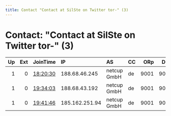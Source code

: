 ```yaml
---
title: Contact "Contact at SilSte on Twitter tor-" (3)
---
```


# Contact: "Contact at SilSte on Twitter tor-" (3)

|   Up |   Ext | JoinTime                                                                                            | IP             | AS          | CC   |   ORp |   Dirp | OS    | Version   | Nickname        |   eFamMembers |
|-----:|------:|:----------------------------------------------------------------------------------------------------|:---------------|:------------|:-----|------:|-------:|:------|:----------|:----------------|--------------:|
|    1 |     0 | [18:20:30](https://metrics.torproject.org/rs.html#details/856B7EFB7E09D02A29DD2FF024B7E1EFE21FE9EB) | 188.68.46.245  | netcup GmbH | de   |  9001 |   9030 | Linux | 0.4.1.6   | Piratenpartei02 |             1 |
|    1 |     0 | [19:34:03](https://metrics.torproject.org/rs.html#details/98867F5242505A2DD581C85B1CE256090B87F138) | 188.68.43.192  | netcup GmbH | de   |  9001 |   9030 | Linux | 0.4.1.6   | Piratenpartei03 |             1 |
|    1 |     0 | [19:41:46](https://metrics.torproject.org/rs.html#details/9C1E47FF205F349D69D569AE7ED15366A5554A46) | 185.162.251.94 | netcup GmbH | de   |  9001 |   9030 | Linux | 0.4.1.6   | Piratenpartei04 |             1 |
